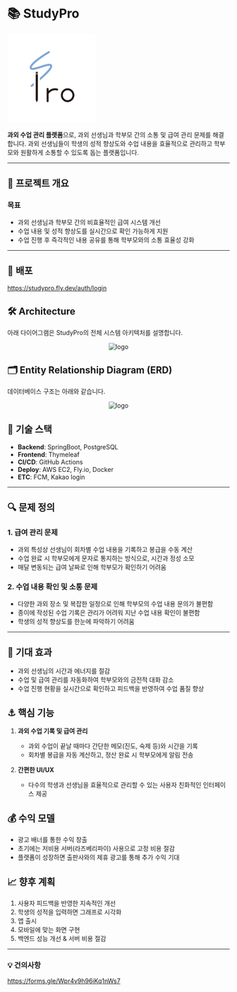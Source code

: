 # 📚 StudyPro
<img src="src/main/resources/static/images/logo-static.png" alt="logo" width="200"/>

**과외 수업 관리 플랫폼**으로, 과외 선생님과 학부모 간의 소통 및 급여 관리 문제를 해결합니다. 과외 선생님들이 학생의 성적 향상도와 수업 내용을 효율적으로 관리하고 학부모와 원활하게 소통할 수 있도록 돕는 플랫폼입니다.

---

## 📌 프로젝트 개요

### 목표
- 과외 선생님과 학부모 간의 비효율적인 급여 시스템 개선
- 수업 내용 및 성적 향상도를 실시간으로 확인 가능하게 지원
- 수업 진행 후 즉각적인 내용 공유를 통해 학부모와의 소통 효율성 강화

---

## 🚀 배포
https://studypro.fly.dev/auth/login

## 🛠️ Architecture
아래 다이어그램은 StudyPro의 전체 시스템 아키텍처를 설명합니다.

<div align="center">
    <img src="https://github.com/user-attachments/assets/d4b66141-33d7-4465-a46b-6bb95d4d295c" alt="logo" width="800"/>
</div>



## 🗂️ Entity Relationship Diagram (ERD)
데이터베이스 구조는 아래와 같습니다.

<div align="center">
    <img src="https://github.com/user-attachments/assets/979acb52-2256-448a-9bd3-90d74494d305" alt="logo" width="800"/>
</div>

## 🔧 기술 스택

- **Backend**: SpringBoot, PostgreSQL
- **Frontend**: Thymeleaf
- **CI/CD**: GitHub Actions
- **Deploy**: AWS EC2, Fly.io, Docker
- **ETC**: FCM, Kakao login

---

## 🔍 문제 정의

### 1. 급여 관리 문제
- 과외 특성상 선생님이 회차별 수업 내용을 기록하고 봉급을 수동 계산
- 수업 완료 시 학부모에게 문자로 통지하는 방식으로, 시간과 정성 소모
- 매달 변동되는 급여 날짜로 인해 학부모가 확인하기 어려움

### 2. 수업 내용 확인 및 소통 문제
- 다양한 과외 장소 및 복잡한 일정으로 인해 학부모의 수업 내용 문의가 불편함
- 종이에 작성된 수업 기록은 관리가 어려워 지난 수업 내용 확인이 불편함
- 학생의 성적 향상도를 한눈에 파악하기 어려움

---

## 🌟 기대 효과

- 과외 선생님의 시간과 에너지를 절감
- 수업 및 급여 관리를 자동화하여 학부모와의 금전적 대화 감소
- 수업 진행 현황을 실시간으로 확인하고 피드백을 반영하여 수업 품질 향상

## ⚓ 핵심 기능

1. **과외 수업 기록 및 급여 관리**
    - 과외 수업이 끝날 때마다 간단한 메모(진도, 숙제 등)와 시간을 기록
    - 회차별 봉급을 자동 계산하고, 정산 완료 시 학부모에게 알림 전송

2. **간편한 UI/UX**
    - 다수의 학생과 선생님을 효율적으로 관리할 수 있는 사용자 친화적인 인터페이스 제공

## 💰 수익 모델

- 광고 배너를 통한 수익 창출
- 초기에는 저비용 서버(라즈베리파이) 사용으로 고정 비용 절감
- 플랫폼이 성장하면 출판사와의 제휴 광고를 통해 추가 수익 기대

## 📈 향후 계획

1. 사용자 피드백을 반영한 지속적인 개선
2. 학생의 성적을 입력하면 그래프로 시각화
3. 앱 출시
4. 모바일에 맞는 화면 구현
5. 백엔드 성능 개선 & 서버 비용 절감

---

### 💡 건의사항
https://forms.gle/Wpr4v9h96iKq1nWs7
